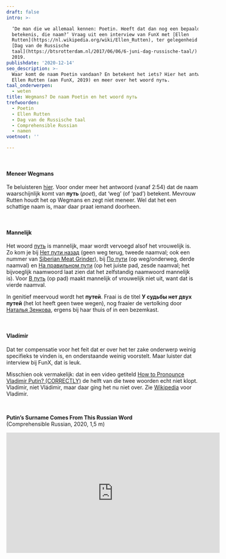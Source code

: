 ```yaml
---
draft: false
intro: >-

  ‘De man die we allemaal kennen: Poetin. Heeft dat dan nog een bepaalde
  betekenis, die naam?’ Vraag uit een interview van FunX met [Ellen
  Rutten](https://nl.wikipedia.org/wiki/Ellen_Rutten), ter gelegenheid van de
  [Dag van de Russische
  taal](https://btsrotterdam.nl/2017/06/06/6-juni-dag-russische-taal/) (6 juni)
  2019.
publishdate: '2020-12-14'
seo_description: >-
  Waar komt de naam Poetin vandaan? En betekent het iets? Hier het antwoord van
  Ellen Rutten (aan FunX, 2019) en meer over het woord путь.
taal_onderwerpen:
  - weten
title: Wegmans? De naam Poetin en het woord путь
trefwoorden:
  - Poetin
  - Ellen Rutten
  - Dag van de Russische taal
  - Comprehensible Russian
  - namen
voetnoot: ''

---
```



 <br/>

#### Meneer Wegmans

Te beluisteren [hier](https://www.funx.nl/fragmenten/start-met-fernando/7f69b18d-c4be-4569-a4b2-4c4fd437ae3d/2019-06-06-hoe-zeg-je-funx-in-het-russisch). Voor onder meer het antwoord (vanaf 2:54) dat de naam waarschijnlijk komt van **путь** (*poet*), dat ‘weg’ (of ‘pad’) betekent. Mevrouw Rutten houdt het op Wegmans en zegt niet meneer. Wel dat het een schattige naam is, maar daar praat iemand doorheen.

<br/>

#### Mannelijk

Het woord [путь](https://ru.wiktionary.org/wiki/%D0%BF%D1%83%D1%82%D1%8C) is mannelijk, maar wordt vervoegd alsof het vrouwelijk is. Zo kom je bij [Нет пути назад](https://rusland1.nl/muziek/20201031-ras-orchestra-njet-puti-nazad/) (geen weg terug, tweede naamval; ook een nummer van [Siberian Meat Grinder](https://www.youtube.com/watch?v=jXv4MQAuq20)), bij [По пути](https://youtu.be/Fmrhjj-fMSw) (op weg/onderweg, derde naamval) en [На правильном пути](https://youtu.be/_aADv0gzfYs) (op het juiste pad, zesde naamval; het bijvoeglijk naamwoord laat zien dat het zelfstandig naamwoord mannelijk is). Voor [В путь](https://youtu.be/qyq7ZZQe8kU) (op pad) maakt mannelijk of vrouwelijk niet uit, want dat is vierde naamval.

In genitief meervoud wordt het **путей**. Fraai is de titel **У судьбы нет двух путей** (het lot heeft geen twee wegen), nog fraaier de vertolking door [Наталья Зенкова](https://youtu.be/G192t3jy3eA), ergens bij haar thuis of in een bezemkast.

<br/>


#### Vladímir

Dat ter compensatie voor het feit dat er over het ter zake onderwerp weinig specifieks te vinden is, en onderstaande weinig voorstelt. Maar luister dat interview bij FunX, dat is leuk.

Misschien ook vermakelijk: dat in een video getiteld [How to Pronounce Vladimir Putin? (CORRECTLY)](https://youtu.be/X8Ujg8kjkBM) de helft van die twee woorden echt niet klopt. Vladímir, niet Vládimir, maar daar ging het nu niet over. Zie [Wikipedia](https://en.wikipedia.org/wiki/Vladimir_(name)) voor Vladimir.




<br/>

**Putin’s Surname Comes From This Russian Word**<br/>(Comprehensible Russian, 2020, 1,5 m)

<iframe width="560" height="315" src="https://www.youtube.com/embed/gUMn56b5kgE" frameborder="0" allow="accelerometer; autoplay; clipboard-write; encrypted-media; gyroscope; picture-in-picture" allowfullscreen></iframe>

 

